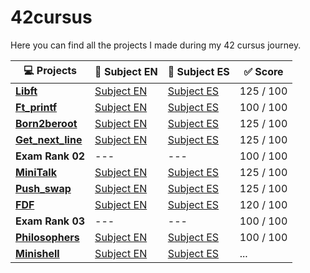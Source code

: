 # 42cursus
Here you can find all the projects I made during my 42 cursus journey. 

| 💻 Projects | 📄 Subject EN | 📄 Subject ES | ✅ Score |
|------|-------|----------|--------|
|[**Libft**](https://github.com/MGuardia10/42cursus_libft) | [Subject EN](https://github.com/MGuardia10/42cursus/tree/main/subjects/en/libft_subject_en.pdf) | [Subject ES](https://github.com/MGuardia10/42cursus/tree/main/subjects/es/libft_subject_es.pdf) | 125 / 100 |
| [**Ft_printf**](https://github.com/MGuardia10/42cursus_printf) | [Subject EN](https://github.com/MGuardia10/42cursus/tree/main/subjects/en/printf_subject_en.pdf) | [Subject ES](https://github.com/MGuardia10/42cursus/tree/main/subjects/es/printf_subject_es.pdf) | 100 / 100 |
| [**Born2beroot**](https://github.com/MGuardia10/42cursus_Born2beroot) | [Subject EN](https://github.com/MGuardia10/42cursus/tree/main/subjects/en/b2r_subject_en.pdf) | [Subject ES](https://github.com/MGuardia10/42cursus/tree/main/subjects/es/b2r_subject_es.pdf) | 125 / 100 |
| [**Get_next_line**](https://github.com/MGuardia10/42cursus_get_next_line) | [Subject EN](https://github.com/MGuardia10/42cursus/tree/main/subjects/en/gnl_subject_en.pdf) | [Subject ES](https://github.com/MGuardia10/42cursus/tree/main/subjects/es/gnl_subject_es.pdf) | 125 / 100 |
| **Exam Rank 02** | --- | --- | 100 / 100 |
| [**MiniTalk**](https://github.com/MGuardia10/42cursus_minitalk) | [Subject EN](https://github.com/MGuardia10/42cursus/tree/main/subjects/en/minitalk_subject_en.pdf) | [Subject ES](https://github.com/MGuardia10/42cursus/tree/main/subjects/es/minitalk_subject_es.pdf) | 125 / 100 |
| [**Push_swap**](https://github.com/MGuardia10/42cursus_push_swap) | [Subject EN](https://github.com/MGuardia10/42cursus/tree/main/subjects/en/push_swap_subject_en.pdf) | [Subject ES](https://github.com/MGuardia10/42cursus/tree/main/subjects/es/push_swap_subject_es.pdf) | 125 / 100 |
| [**FDF**](https://github.com/MGuardia10/42cursus_fdf) | [Subject EN](https://github.com/MGuardia10/42cursus/tree/main/subjects/en/fdf_subject_en.pdf) | [Subject ES](https://github.com/MGuardia10/42cursus/tree/main/subjects/es/fdf_subject_es.pdf) | 120 / 100 |
| **Exam Rank 03** | --- | --- | 100 / 100 |
| [**Philosophers**](https://github.com/MGuardia10/42cursus_philosophers) | [Subject EN](https://github.com/MGuardia10/42cursus/tree/main/subjects/en/philo_subject_en.pdf) | [Subject ES](https://github.com/MGuardia10/42cursus/tree/main/subjects/es/philo_subject_es.pdf) | 100 / 100 |
| [**Minishell**](https://github.com/MGuardia10/42cursus_minishell) | [Subject EN](https://github.com/MGuardia10/42cursus/tree/main/subjects/en/minishell_subject_en.pdf) | [Subject ES](https://github.com/MGuardia10/42cursus/tree/main/subjects/es/minishell_subject_es.pdf) | ... |
